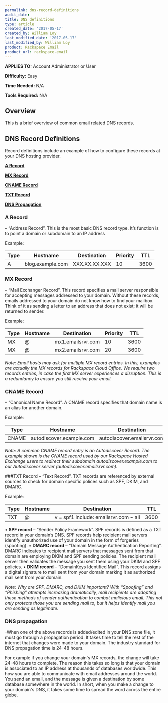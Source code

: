 ```yaml
---
permalink: dns-record-definitions
audit_date:
title: DNS definitions
type: article
created_date: '2017-05-17'
created_by: William Loy
last_modified_date: '2017-05-17'
last_modified_by: William Loy
product: Rackspace Email
product_url: rackspace-email
---
```


**APPLIES TO:** Account Administrator or User

**Difficulty:** Easy

**Time Needed:** N/A

**Tools Required:** N/A

## Overview
This is a brief overview of common email related DNS records.

## DNS Record Definitions
 Record definitions include an example of how to configure these records at your DNS hosting provider.


[**A Record**](#a-record)

[**MX Record**](#mx-record)

[**CNAME Record**](#cname-record)

[**TXT Record**](#txt-record)

[**DNS Propagation**](#dns-propagation)


### A Record  
– “Address Record”. This is the most basic DNS record type. It’s function is to point a domain or subdomain to an IP address

Example:

|Type    |Hostname          |Destination    |Priority    |TTL    |
|--------|------------------|---------------|------------|-------|        
|A       |blog.example.com  |XXX.XX.XX.XXX  |10          |3600   |

### MX Record
– “Mail Exchanger Record”. This record specifies a mail server responsible for accepting messages addressed to your domain. Without these records, emails addressed to your domain do not know how to find your mailbox.  Think of it as sending a letter to an address that does not exist; it will be returned to sender.

Example:

|Type    |Hostname          |Destination        |Priority    |TTL    |
|--------|------------------|-------------------|------------|-------|        
|MX      |         @        |mx1.emailsrvr.com  |10          |3600   |
|MX      |         @        |mx2.emailsrvr.com  |20          |3600   |

*Note: Email hosts may ask for multiple MX record entries. In this, examples are actually the MX records for Rackspace Cloud Office. We require two records entries, in case the first MX server experiences a disruption. This is a redundancy to ensure you still receive your email.*

### CNAME Record
– “Canonical Name Record”. A CNAME record specifies that domain name is an alias for another domain.

Example:

|Type    |Hostname                  |Destination                 |TTL    |
|--------|--------------------------|----------------------------|-------|        
|CNAME   |autodiscover.example.com  |autodiscover.emailsrvr.com  |3600   |


*Note: A common CNAME record entry is an Autodiscover Record. The example shown is the CNAME record used by our Rackspace Hosted Exchange users to redirect their subdomain autodiscover.example.com to our Autodiscover server (autodiscover.emailsrvr.com).*

###TXT Record
– “Text Record”. TXT records are referenced by external sources to check for domain specific polices such as SPF, DKIM, and DMARC.

Example:

|Type    |Hostname                  |Destination                            |TTL    |
|--------|--------------------------|---------------------------------------|-------|        
|TXT     |           @              |v = spf1 include: emailsrvr.com ~ all  |3600   |


•	**SPF record** – “Sender Policy Framework”. SPF records is defined as a TXT record in your domain’s DNS. SPF records help recipient mail servers identify unauthorized use of your domain in the form of forgeries (spoofing).
•	**DMARC record** – “Domain Message Authentication Reporting”. DMARC indicates to recipient mail servers that messages sent from that domain are employing DKIM and SPF sending policies. The recipient mail server then validates the message you sent them using your DKIM and SPF policies.
•	**DKIM record** – “DomainKeys Identified Mail”. This record assigns a digital signature to mail sent from your domain marking it as authorized mail sent from your domain.

*Note: Why are SPF, DMARC, and DKIM important?  With “Spoofing” and “Phishing” attempts increasing dramatically, mail recipients are adopting these methods of sender authentication to combat malicious email. This not only protects those you are sending mail to, but it helps identify mail you are sending as legitimate.*

### DNS propagation
-When one of the above records is added/edited in your DNS zone file, it must go through a propagation period.
It takes time to tell the rest of the internet that changes were made to your domain. The industry standard for DNS propagation time is 24-48 hours.

For example if you change your domain's MX records, the change will take 24-48 hours to complete. The reason this takes so long is that your domain is associated to an IP address at thousands of databases worldwide. This how you are able to communicate with email addresses around the world. You send an email, and the message is given a destination by some database somewhere in the world. In short, when you make a change to your domain's DNS, it takes some time to spread the word across the entire globe.
